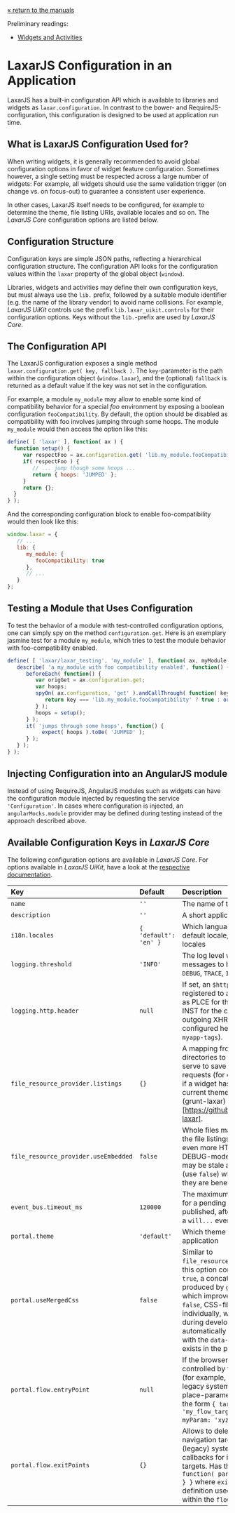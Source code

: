 [« return to the manuals](index.md)

Preliminary readings:

* [Widgets and Activities](widgets_and_activities.md)

# LaxarJS Configuration in an Application

LaxarJS has a built-in configuration API which is available to libraries and widgets as `laxar.configuration`.
In contrast to the bower- and RequireJS-configuration, this configuration is designed to be used at application run time.


## What is LaxarJS Configuration Used for?

When writing widgets, it is generally recommended to avoid global configuration options in favor of widget feature configuration.
Sometimes however, a single setting must be respected across a large number of widgets:
For example, all widgets should use the same validation trigger (on change vs. on focus-out) to guarantee a consistent user experience.

In other cases, LaxarJS itself needs to be configured, for example to determine the theme, file listing URIs, available locales and so on.
The _LaxarJS Core_ configuration options are listed below.


## Configuration Structure

Configuration keys are simple JSON paths, reflecting a hierarchical configuration structure.
The configuration API looks for the configuration values within the `laxar` property of the global object (`window`).

Libraries, widgets and activities may define their own configuration keys, but must always use the `lib.` prefix, followed by a suitable module identifier (e.g. the name of the library vendor) to avoid name collisions.
For example, _LaxarJS UiKit_ controls use the prefix `lib.laxar_uikit.controls` for their configuration options.
Keys without the `lib.`-prefix are used by _LaxarJS Core_.


## The Configuration API

The LaxarJS configuration exposes a single method `laxar.configuration.get( key, fallback )`.
The `key`-parameter is the path within the configuration object (`window.laxar`), and the (optional) `fallback` is returned as a default value if the key was not set in the configuration.

For example, a module `my_module` may allow to enable some kind of compatibility behavior for a special _foo_ environment by exposing a boolean configuration `fooCompatibility`.
By default, the option should be disabled as compatibility with foo involves jumping through some hoops.
The module `my_module` would then access the option like this:

```js
define( [ 'laxar' ], function( ax ) {
  function setup() {
     var respectFoo = ax.configuration.get( 'lib.my_module.fooCompatibility', false );
     if( respectFoo ) {
        // ... jump though some hoops ...
        return { hoops: 'JUMPED' };
     }
     return {};
  }
} );
```

And the corresponding configuration block to enable foo-compatibility would then look like this:

```js
window.laxar = {
   // ...
   lib: {
      my_module: {
         fooCompatibility: true
      },
      // ...
   }
};
```


## Testing a Module that Uses Configuration

To test the behavior of a module with test-controlled configuration options, one can simply spy on the method `configuration.get`.
Here is an exemplary jasmine test for a module `my_module`, which tries to test the module behavior with foo-compatibility enabled.

```js
define( [ 'laxar/laxar_testing', 'my_module' ], function( ax, myModule ) {
   describe( 'a my_module with foo compatibility enabled', function() {
      beforeEach( function() {
         var origGet = ax.configuration.get;
         var hoops;
         spyOn( ax.configuration, 'get' ).andCallThrough( function( key, fallback ) {
            return key === 'lib.my_module.fooCompatibility' ? true : origGet( key, fallback );
         } );
         hoops = setup();
      } );
      it( 'jumps through some hoops', function() {
           expect( hoops ).toBe( 'JUMPED' );
      } );
   } );
} );
```


## Injecting Configuration into an AngularJS module

Instead of using RequireJS, AngularJS modules such as widgets can have the configuration module injected by requesting the service `'Configuration'`.
In cases where configuration is injected, an `angularMocks.module` provider may be defined during testing instead of the approach described above.


## Available Configuration Keys in _LaxarJS Core_

The following configuration options are available in _LaxarJS Core_.
For options available in _LaxarJS UiKit_, have a look at the [respective documentation](https://github.com/LaxarJS/laxar_uikit/blob/master/docs/manuals/configuration.md).

| Key                                  | Default               | Description
| :----------------------------------- | :-------------------- | :------------------------------------------------------------------
| `name`                               | `''`                  | The name of the LaxarJS application
| `description`                        | `''`                  | A short application description
| `i18n.locales`                       | `{ 'default': 'en' }` | Which language tag to use for the default locale, and possibly for other locales
| `logging.threshold`                  | `'INFO'`              | The log level which is required for messages to be logged (one of `DEBUG`, `TRACE`, `INFO`, `WARN` or `ERROR`)
| `logging.http.header`                | `null`                | If set, an `$http` interceptor is registered to add the log tags (such as PLCE for the current place and INST for the client instance ID) to outgoing XHR requests, under the configured header field (e.g. `-x-myapp-tags`).
| `file_resource_provider.listings`    | `{}`                  | A mapping from application directories to file listings. The listings serve to save unnecessary HTTP requests (for example, to determine if a widget has custom styles for the current theme), and are generated by (grunt-laxar)[https://github.com/LaxarJS/grunt-laxar].
| `file_resource_provider.useEmbedded` | `false`               | Whole files may be embedded into the file listings by grunt-laxar to save even more HTTP-requests. In DEBUG-mode, these embeddings may be stale and should not be used (use `false`) while in release mode, they are beneficial (use `true`).
| `event_bus.timeout_ms`               | `120000`              | The maximum delay (in milliseconds) for a pending `did...` event to be published, after it was announced by a `will...` event.
| `portal.theme`                       | `'default'`           | Which theme to use for the application
| `portal.useMergedCss`                | `false`               | Similar to `file_resource_provider.useEmbedded`, this option controls an optimization: If `true`, a concatenated CSS bundled produced by `grunt-laxar` is used which improves performance. If `false`, CSS-files are requested individually, which is mostly useful during development. The value is automatically `true` if a link-element with the `data-ax-merged-css` attribute exists in the page.
| `portal.flow.entryPoint`             | `null`                | If the browser URL cannot be controlled by the LaxarJS application (for example, when integrating with a legacy system), the target and place-parameters can be set here in the form `{ target: 'my_flow_target', parameters: { myParam: 'xyz' } }`.
| `portal.flow.exitPoints`             | `{}`                  | Allows to delegate handling of a navigation target to a different (legacy) system by specifying callbacks for individual navigation targets. Has the form `{ exitFnName: function( parameters ) { /* ... */ } }` where `exitFnName` matches the definition used as an `'exitFunction'` within the `flow.json`.
